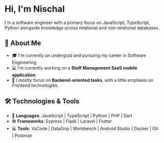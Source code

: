 # Hi, I'm Nischal 

I'm a software engineer with a primary focus on JavaScript, TypeScript, Python alongside knowledge across relational and non-relational databases.

## 🚀 About Me
- 🎓 I'm currently an undergrad and pursuing my career in Software Engineering.
- 💻 I’m currently working on a **Staff Management SaaS mobile application**.
- 🦾 I mostly focus on **Backend-oriented tasks**, with a little emphasis on Frontend technologies.

## 🛠️ Technologies & Tools
- 🔧 **Languages**: JavaScript | TypeScript | Python | PHP | Dart
- 🛠️ **Frameworks**: Express | Flask | Laravel | Flutter 
- 💻 **Tools**: VsCode | DataGrip | Workbench | Android Studio | Docker | Git | Postman



